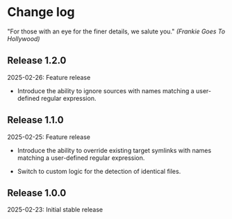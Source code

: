 Change log
==========

"For those with an eye for the finer details, we salute you." _(Frankie Goes To
Hollywood)_

Release 1.2.0
-------------

2025-02-26: Feature release

- Introduce the ability to ignore sources with names matching a user-defined
regular expression.

Release 1.1.0
-------------

2025-02-25: Feature release

- Introduce the ability to override existing target symlinks with names
matching a user-defined regular expression.

- Switch to custom logic for the detection of identical files.

Release 1.0.0
-------------

2025-02-23: Initial stable release
